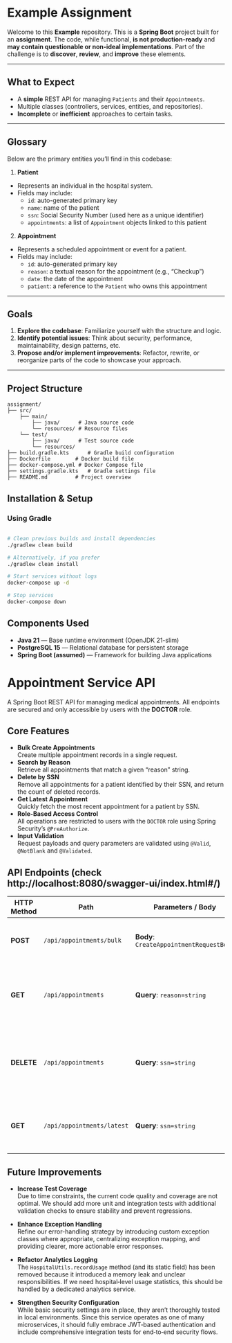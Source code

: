 # Example Assignment

Welcome to this **Example** repository. This is a **Spring Boot** project built for an **assignment**. The code, while functional, **is not production-ready** and **may contain questionable or non-ideal implementations**. Part of the challenge is to **discover**, **review**, and **improve** these elements.

---

## What to Expect

- A **simple** REST API for managing `Patients` and their `Appointments`.
- Multiple classes (controllers, services, entities, and repositories).
- **Incomplete** or **inefficient** approaches to certain tasks.

---

## Glossary

Below are the primary entities you’ll find in this codebase:

1. **Patient**
- Represents an individual in the hospital system.
- Fields may include:
   - `id`: auto-generated primary key
   - `name`: name of the patient
   - `ssn`: Social Security Number (used here as a unique identifier)
   - `appointments`: a list of `Appointment` objects linked to this patient

2. **Appointment**
- Represents a scheduled appointment or event for a patient.
- Fields may include:
   - `id`: auto-generated primary key
   - `reason`: a textual reason for the appointment (e.g., “Checkup”)
   - `date`: the date of the appointment
   - `patient`: a reference to the `Patient` who owns this appointment

---

## Goals

1. **Explore the codebase**: Familiarize yourself with the structure and logic.
2. **Identify potential issues**: Think about security, performance, maintainability, design patterns, etc.
3. **Propose and/or implement improvements**: Refactor, rewrite, or reorganize parts of the code to showcase your approach.

---

## Project Structure

```plaintext
assignment/
├── src/
    ├── main/
        ├── java/      # Java source code
        └── resources/ # Resource files
    └── test/
        ├── java/      # Test source code
        └── resources/
├── build.gradle.kts      # Gradle build configuration
├── Dockerfile        # Docker build file
├── docker-compose.yml # Docker Compose file
├── settings.gradle.kts   # Gradle settings file
├── README.md         # Project overview

```

## Installation & Setup

### Using Gradle

```bash

# Clean previous builds and install dependencies
./gradlew clean build

# Alternatively, if you prefer
./gradlew clean install

# Start services without logs
docker-compose up -d

# Stop services
docker-compose down
```

## Components Used

- **Java 21** — Base runtime environment (OpenJDK 21-slim)
- **PostgreSQL 15** — Relational database for persistent storage
- **Spring Boot (assumed)** — Framework for building Java applications

# Appointment Service API

A Spring Boot REST API for managing medical appointments. All endpoints are secured and only accessible by users with the **DOCTOR** role.

## Core Features

- **Bulk Create Appointments**  
  Create multiple appointment records in a single request.
- **Search by Reason**  
  Retrieve all appointments that match a given “reason” string.
- **Delete by SSN**  
  Remove all appointments for a patient identified by their SSN, and return the count of deleted records.
- **Get Latest Appointment**  
  Quickly fetch the most recent appointment for a patient by SSN.
- **Role-Based Access Control**  
  All operations are restricted to users with the `DOCTOR` role using Spring Security’s `@PreAuthorize`.
- **Input Validation**  
  Request payloads and query parameters are validated using `@Valid`, `@NotBlank` and `@Validated`.

## API Endpoints (check http://localhost:8080/swagger-ui/index.html#/)

| HTTP Method | Path                       | Parameters / Body                        | Description                                                                   |
|-------------|----------------------------|------------------------------------------|-------------------------------------------------------------------------------|
| **POST**    | `/api/appointments/bulk`   | **Body**: `CreateAppointmentRequestBody` | Create multiple appointments in a single batch.                               |
| **GET**     | `/api/appointments`        | **Query**: `reason=string`               | Find all appointments whose reason contains the given (non-blank) value.      |
| **DELETE**  | `/api/appointments`        | **Query**: `ssn=string`                  | Delete all appointments for the patient with this SSN; return deletion count. |
| **GET**     | `/api/appointments/latest` | **Query**: `ssn=string`                  | Retrieve the most recent appointment for the patient with this SSN.           |


## Future Improvements

- **Increase Test Coverage**  
  Due to time constraints, the current code quality and coverage are not optimal. We should add more unit and integration tests with additional validation checks to ensure stability and prevent regressions.

- **Enhance Exception Handling**  
  Refine our error-handling strategy by introducing custom exception classes where appropriate, centralizing exception mapping, and providing clearer, more actionable error responses.

- **Refactor Analytics Logging**  
  The `HospitalUtils.recordUsage` method (and its static field) has been removed because it introduced a memory leak and unclear responsibilities. If we need hospital‑level usage statistics, this should be handled by a dedicated analytics service.

- **Strengthen Security Configuration**  
  While basic security settings are in place, they aren’t thoroughly tested in local environments. Since this service operates as one of many microservices, it should fully embrace JWT‑based authentication and include comprehensive integration tests for end‑to‑end security flows.
